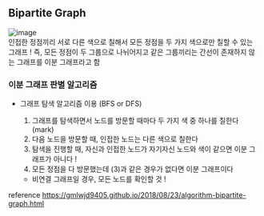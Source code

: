 ## Bipartite Graph

![image](https://user-images.githubusercontent.com/38813640/117582214-dafafa00-b13b-11eb-91cd-4887a35f2e09.png)  
인접한 정점끼리 서로 다른 색으로 칠해서 모든 정점을 두 가지 색으로만 칠할 수 있는 그래프 !
즉, 모든 정점이 두 그룹으로 나뉘어지고 같은 그룹끼리는 간선이 존재하지 않는 그래프를 이분 그래프라고 함 

### 이분 그래프 판별 알고리즘
- 그래프 탐색 알고리즘 이용 (BFS or DFS)
  1. 그래프를 탐색하면서 노드를 방문할 때마다 두 가지 색 중 하나를 칠한다 (mark)
  2. 다음 노드을 방문할 때, 인접한 노드는 다른 색으로 칠한다
  3. 탐색을 진행할 때, 자신과 인접한 노드가 자기자신 노드와 색이 같으면 이분 그래프가 아니다 !
  4. 모든 정점을 다 방문했는데 (3)과 같은 경우가 없다면 이분 그래프이다

  + 비연결 그래프일 경우, 모든 노드를 확인할 것 !


reference 
https://gmlwjd9405.github.io/2018/08/23/algorithm-bipartite-graph.html
